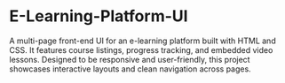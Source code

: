 # E-Learning-Platform-UI
A multi-page front-end UI for an e-learning platform built with HTML and CSS. It features course listings, progress tracking, and embedded video lessons. Designed to be responsive and user-friendly, this project showcases interactive layouts and clean navigation across pages.
